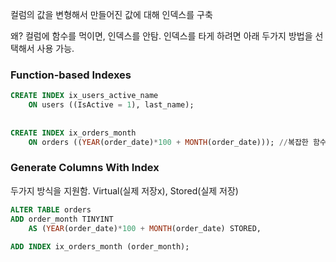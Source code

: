 컬럼의 값을 변형해서 만들어진 값에 대해 인덱스를 구축

왜? 컬럼에 함수를 먹이면, 인덱스를 안탐. 인덱스를 타게 하려면 아래 두가지 방법을 선택해서 사용 가능.

### Function-based Indexes

```sql
CREATE INDEX ix_users_active_name 
    ON users ((IsActive = 1), last_name);
    
    
CREATE INDEX ix_orders_month
    ON orders ((YEAR(order_date)*100 + MONTH(order_date))); //복잡한 함수도 가능, 대신 쿼리에서 동일한 함수를 써야함.
```

### Generate Columns With Index

두가지 방식을 지원함. Virtual(실제 저장x), Stored(실제 저장)

```sql
ALTER TABLE orders
ADD order_month TINYINT
    AS (YEAR(order_date)*100 + MONTH(order_date) STORED,
    
ADD INDEX ix_orders_month (order_month);
```